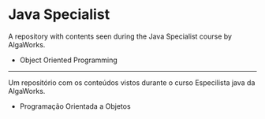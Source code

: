 # Java Specialist

A repository with contents seen during the Java Specialist course by AlgaWorks. 

- Object Oriented Programming

---

Um repositório com os conteúdos vistos durante o curso Especilista java da AlgaWorks.

- Programação Orientada a Objetos
